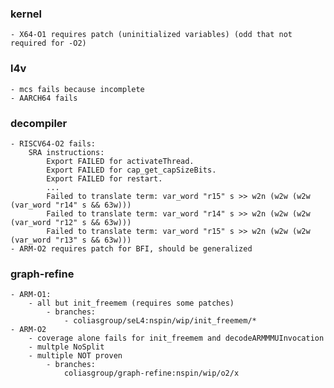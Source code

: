 ### kernel
    - X64-O1 requires patch (uninitialized variables) (odd that not required for -O2)

### l4v
    - mcs fails because incomplete
    - AARCH64 fails

### decompiler
    - RISCV64-O2 fails:
        SRA instructions:
            Export FAILED for activateThread.
            Export FAILED for cap_get_capSizeBits.
            Export FAILED for restart.
            ...
            Failed to translate term: var_word "r15" s >> w2n (w2w (w2w (var_word "r14" s && 63w)))
            Failed to translate term: var_word "r14" s >> w2n (w2w (w2w (var_word "r12" s && 63w)))
            Failed to translate term: var_word "r15" s >> w2n (w2w (w2w (var_word "r13" s && 63w)))
    - ARM-O2 requires patch for BFI, should be generalized

### graph-refine
    - ARM-O1:
        - all but init_freemem (requires some patches)
            - branches:
                - coliasgroup/seL4:nspin/wip/init_freemem/*
    - ARM-O2
        - coverage alone fails for init_freemem and decodeARMMMUInvocation
        - multple NoSplit
        - multiple NOT proven
            - branches:
                coliasgroup/graph-refine:nspin/wip/o2/x
